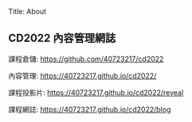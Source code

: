 Title: About

## CD2022 內容管理網誌

課程倉儲: <a href="https://github.com/40723217/cd2022">https://github.com/40723217/cd2022</a>

內容管理: <a href="https://40723217.github.io/cd2022/">https://40723217.github.io/cd2022/</a>

課程投影片: <a href="https://40723217.github.io/cd2022/reveal">https://40723217.github.io/cd2022/reveal</a>

課程網誌: <a href="https://40723217.github.io/cd2022/blog">https://40723217.github.io/cd2022/blog</a>









